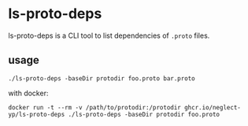# ls-proto-deps

ls-proto-deps is a CLI tool to list dependencies of `.proto` files.

## usage

```
./ls-proto-deps -baseDir protodir foo.proto bar.proto
```

with docker:

```
docker run -t --rm -v /path/to/protodir:/protodir ghcr.io/neglect-yp/ls-proto-deps ./ls-proto-deps -baseDir protodir foo.proto
```
